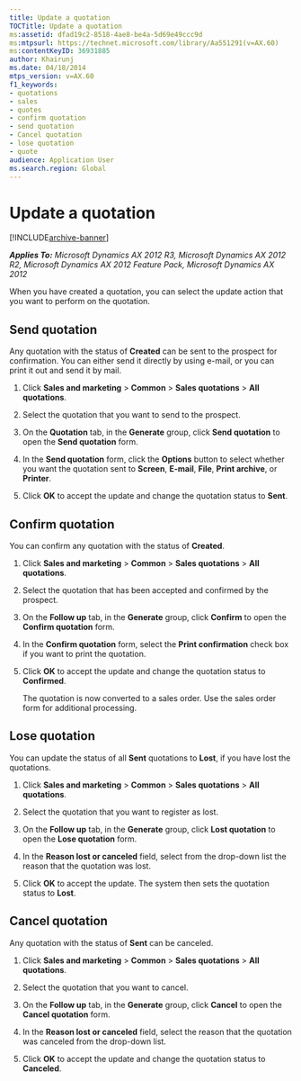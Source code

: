 ```yaml
---
title: Update a quotation
TOCTitle: Update a quotation
ms:assetid: dfad19c2-8518-4ae8-be4a-5d69e49ccc9d
ms:mtpsurl: https://technet.microsoft.com/library/Aa551291(v=AX.60)
ms:contentKeyID: 36931885
author: Khairunj
ms.date: 04/18/2014
mtps_version: v=AX.60
f1_keywords:
- quotations
- sales
- quotes
- confirm quotation
- send quotation
- Cancel quotation
- lose quotation
- quote
audience: Application User
ms.search.region: Global
---
```


# Update a quotation 


[!INCLUDE[archive-banner](includes/archive-banner.md)]


_**Applies To:** Microsoft Dynamics AX 2012 R3, Microsoft Dynamics AX 2012 R2, Microsoft Dynamics AX 2012 Feature Pack, Microsoft Dynamics AX 2012_

When you have created a quotation, you can select the update action that you want to perform on the quotation.

## Send quotation

Any quotation with the status of **Created** can be sent to the prospect for confirmation. You can either send it directly by using e-mail, or you can print it out and send it by mail.

1.  Click **Sales and marketing** \> **Common** \> **Sales quotations** \> **All quotations**.

2.  Select the quotation that you want to send to the prospect.

3.  On the **Quotation** tab, in the **Generate** group, click **Send quotation** to open the **Send quotation** form.

4.  In the **Send quotation** form, click the **Options** button to select whether you want the quotation sent to **Screen**, **E-mail**, **File**, **Print archive**, or **Printer**.

5.  Click **OK** to accept the update and change the quotation status to **Sent**.

## Confirm quotation

You can confirm any quotation with the status of **Created**.

1.  Click **Sales and marketing** \> **Common** \> **Sales quotations** \> **All quotations**.

2.  Select the quotation that has been accepted and confirmed by the prospect.

3.  On the **Follow up** tab, in the **Generate** group, click **Confirm** to open the **Confirm quotation** form.

4.  In the **Confirm quotation** form, select the **Print confirmation** check box if you want to print the quotation.

5.  Click **OK** to accept the update and change the quotation status to **Confirmed**.
    
    The quotation is now converted to a sales order. Use the sales order form for additional processing.

## Lose quotation

You can update the status of all **Sent** quotations to **Lost**, if you have lost the quotations.

1.  Click **Sales and marketing** \> **Common** \> **Sales quotations** \> **All quotations**.

2.  Select the quotation that you want to register as lost.

3.  On the **Follow up** tab, in the **Generate** group, click **Lost quotation** to open the **Lose quotation** form.

4.  In the **Reason lost or canceled** field, select from the drop-down list the reason that the quotation was lost.

5.  Click **OK** to accept the update. The system then sets the quotation status to **Lost**.

## Cancel quotation

Any quotation with the status of **Sent** can be canceled.

1.  Click **Sales and marketing** \> **Common** \> **Sales quotations** \> **All quotations**.

2.  Select the quotation that you want to cancel.

3.  On the **Follow up** tab, in the **Generate** group, click **Cancel** to open the **Cancel quotation** form.

4.  In the **Reason lost or canceled** field, select the reason that the quotation was canceled from the drop-down list.

5.  Click **OK** to accept the update and change the quotation status to **Canceled**.

  


